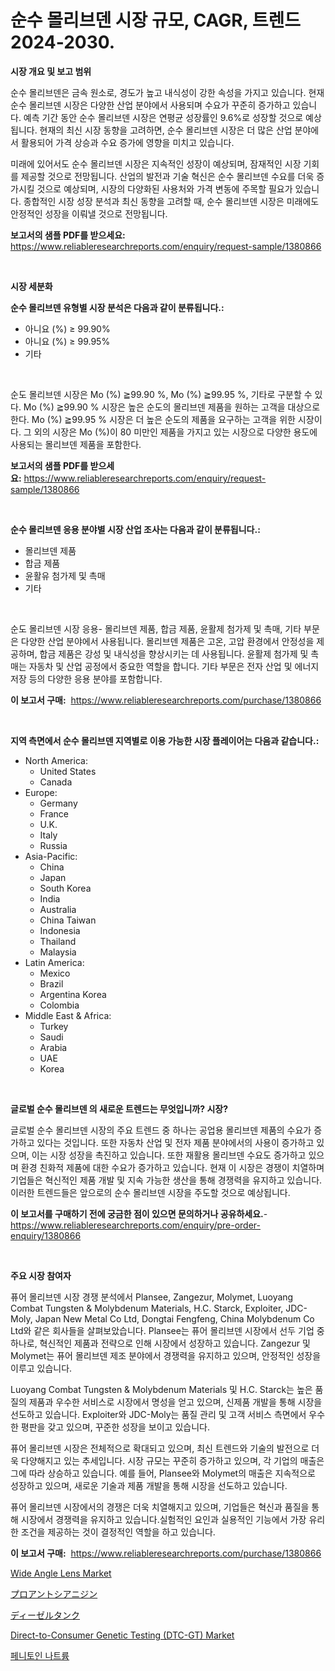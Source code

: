 <p><h1>순수 몰리브덴 시장 규모, CAGR, 트렌드 2024-2030.</h1></p><p><strong>시장 개요 및 보고 범위</strong></p>
<p><p>순수 몰리브덴은 금속 원소로, 경도가 높고 내식성이 강한 속성을 가지고 있습니다. 현재 순수 몰리브덴 시장은 다양한 산업 분야에서 사용되며 수요가 꾸준히 증가하고 있습니다. 예측 기간 동안 순수 몰리브덴 시장은 연평균 성장률인 9.6%로 성장할 것으로 예상됩니다. 현재의 최신 시장 동향을 고려하면, 순수 몰리브덴 시장은 더 많은 산업 분야에서 활용되어 가격 상승과 수요 증가에 영향을 미치고 있습니다.</p><p>미래에 있어서도 순수 몰리브덴 시장은 지속적인 성장이 예상되며, 잠재적인 시장 기회를 제공할 것으로 전망됩니다. 산업의 발전과 기술 혁신은 순수 몰리브덴 수요를 더욱 증가시킬 것으로 예상되며, 시장의 다양화된 사용처와 가격 변동에 주목할 필요가 있습니다. 종합적인 시장 성장 분석과 최신 동향을 고려할 때, 순수 몰리브덴 시장은 미래에도 안정적인 성장을 이뤄낼 것으로 전망됩니다.</p></p>
<p><strong>보고서의 샘플 PDF를 받으세요:</strong> <a href="https://www.reliableresearchreports.com/enquiry/request-sample/1380866">https://www.reliableresearchreports.com/enquiry/request-sample/1380866</a></p>
<p>&nbsp;</p>
<p><strong>시장 세분화</strong></p>
<p><strong>순수 몰리브덴 유형별 시장 분석은 다음과 같이 분류됩니다.:</strong></p>
<p><ul><li>아니요 (%) ≥ 99.90%</li><li>아니요 (%) ≥ 99.95%</li><li>기타</li></ul></p>
<p>&nbsp;</p>
<p><p>순도 몰리브덴 시장은 Mo (%) ≧99.90 %, Mo (%) ≧99.95 %, 기타로 구분할 수 있다. Mo (%) ≧99.90 % 시장은 높은 순도의 몰리브덴 제품을 원하는 고객을 대상으로 한다. Mo (%) ≧99.95 % 시장은 더 높은 순도의 제품을 요구하는 고객을 위한 시장이다. 그 외의 시장은 Mo (%)이 80 미만인 제품을 가지고 있는 시장으로 다양한 용도에 사용되는 몰리브덴 제품을 포함한다.</p></p>
<p><strong>보고서의 샘플 PDF를 받으세요:</strong>&nbsp;<a href="https://www.reliableresearchreports.com/enquiry/request-sample/1380866">https://www.reliableresearchreports.com/enquiry/request-sample/1380866</a></p>
<p>&nbsp;</p>
<p><strong> 순수 몰리브덴 응용 분야별 시장 산업 조사는 다음과 같이 분류됩니다.:</strong></p>
<p><ul><li>몰리브덴 제품</li><li>합금 제품</li><li>윤활유 첨가제 및 촉매</li><li>기타</li></ul></p>
<p>&nbsp;</p>
<p><p>순도 몰리브덴 시장 응용- 몰리브덴 제품, 합금 제품, 윤활제 첨가제 및 촉매, 기타 부문은 다양한 산업 분야에서 사용됩니다. 몰리브덴 제품은 고온, 고압 환경에서 안정성을 제공하며, 합금 제품은 강성 및 내식성을 향상시키는 데 사용됩니다. 윤활제 첨가제 및 촉매는 자동차 및 산업 공정에서 중요한 역할을 합니다. 기타 부문은 전자 산업 및 에너지 저장 등의 다양한 응용 분야를 포함합니다.</p></p>
<p><strong>이 보고서 구매:</strong>&nbsp; <a href="https://www.reliableresearchreports.com/purchase/1380866">https://www.reliableresearchreports.com/purchase/1380866</a></p>
<p>&nbsp;</p>
<p><strong>지역 측면에서 순수 몰리브덴 지역별로 이용 가능한 시장 플레이어는 다음과 같습니다.:</strong></p>
<p><ul>
    <li>
        North America:
        <ul>
            <li>United States</li>
            <li>Canada</li>
        </ul>
    </li>
    <li>
        Europe:
        <ul>
            <li>Germany</li>
            <li>France</li>
            <li>U.K.</li>
            <li>Italy</li>
            <li>Russia</li>
        </ul>
    </li>
    <li>
        Asia-Pacific:
        <ul>
            <li>China</li>
            <li>Japan</li>
            <li>South Korea</li>
            <li>India</li>
            <li>Australia</li>
            <li>China Taiwan</li>
            <li>Indonesia</li>
            <li>Thailand</li>
            <li>Malaysia</li>
        </ul>
    </li>
    <li>
        Latin America:
        <ul>
            <li>Mexico</li>
            <li>Brazil</li>
            <li>Argentina Korea</li>
            <li>Colombia</li>
        </ul>
    </li>
    <li>
        Middle East & Africa:
        <ul>
            <li>Turkey</li>
            <li>Saudi</li>
            <li>Arabia</li>
            <li>UAE</li>
            <li>Korea</li>
        </ul>
    </li>
    </ul></p>
<p>&nbsp;</p>
<p><strong>글로벌 순수 몰리브덴 의 새로운 트렌드는 무엇입니까? 시장?</strong></p>
<p><p>글로벌 순수 몰리브덴 시장의 주요 트렌드 중 하나는 공업용 몰리브덴 제품의 수요가 증가하고 있다는 것입니다. 또한 자동차 산업 및 전자 제품 분야에서의 사용이 증가하고 있으며, 이는 시장 성장을 촉진하고 있습니다. 또한 재활용 몰리브덴 수요도 증가하고 있으며 환경 친화적 제품에 대한 수요가 증가하고 있습니다. 현재 이 시장은 경쟁이 치열하며 기업들은 혁신적인 제품 개발 및 지속 가능한 생산을 통해 경쟁력을 유지하고 있습니다. 이러한 트렌드들은 앞으로의 순수 몰리브덴 시장을 주도할 것으로 예상됩니다.</p></p>
<p><strong>이 보고서를 구매하기 전에 궁금한 점이 있으면 문의하거나 공유하세요.</strong>- <a href="https://www.reliableresearchreports.com/enquiry/pre-order-enquiry/1380866">https://www.reliableresearchreports.com/enquiry/pre-order-enquiry/1380866</a></p>
<p>&nbsp;</p>
<p><strong>주요 시장 참여자</strong></p>
<p><p>퓨어 몰리브덴 시장 경쟁 분석에서 Plansee, Zangezur, Molymet, Luoyang Combat Tungsten & Molybdenum Materials, H.C. Starck, Exploiter, JDC-Moly, Japan New Metal Co Ltd, Dongtai Fengfeng, China Molybdenum Co Ltd와 같은 회사들을 살펴보았습니다. Plansee는 퓨어 몰리브덴 시장에서 선두 기업 중 하나로, 혁신적인 제품과 전략으로 인해 시장에서 성장하고 있습니다. Zangezur 및 Molymet는 퓨어 몰리브덴 제조 분야에서 경쟁력을 유지하고 있으며, 안정적인 성장을 이루고 있습니다. </p><p>Luoyang Combat Tungsten & Molybdenum Materials 및 H.C. Starck는 높은 품질의 제품과 우수한 서비스로 시장에서 명성을 얻고 있으며, 신제품 개발을 통해 시장을 선도하고 있습니다. Exploiter와 JDC-Moly는 품질 관리 및 고객 서비스 측면에서 우수한 평판을 갖고 있으며, 꾸준한 성장을 보이고 있습니다.</p><p>퓨어 몰리브덴 시장은 전체적으로 확대되고 있으며, 최신 트렌드와 기술의 발전으로 더욱 다양해지고 있는 추세입니다. 시장 규모는 꾸준히 증가하고 있으며, 각 기업의 매출은 그에 따라 상승하고 있습니다. 예를 들어, Plansee와 Molymet의 매출은 지속적으로 성장하고 있으며, 새로운 기술과 제품 개발을 통해 시장을 선도하고 있습니다.</p><p>퓨어 몰리브덴 시장에서의 경쟁은 더욱 치열해지고 있으며, 기업들은 혁신과 품질을 통해 시장에서 경쟁력을 유지하고 있습니다.실험적인 요인과 실용적인 기능에서 가장 유리한 조건을 제공하는 것이 결정적인 역할을 하고 있습니다.</p></p>
<p><strong>이 보고서 구매:</strong>&nbsp;&nbsp;<a href="https://www.reliableresearchreports.com/purchase/1380866">https://www.reliableresearchreports.com/purchase/1380866</a></p>
<p><p><a href="https://www.linkedin.com/pulse/wide-angle-lens-market-challenges-opportunities-growth-drivers-96v1f?trackingId=GzRChLlLjorj8slUpRBgiw%3D%3D">Wide Angle Lens Market</a></p><p><a href="https://github.com/zoetazuur/Market-Research-Report-List-1/blob/main/213068313003.md">プロアントシアニジン</a></p><p><a href="https://medium.com/@alioukaye1/%E3%83%87%E3%82%A3%E3%83%BC%E3%82%BC%E3%83%AB%E3%82%BF%E3%83%B3%E3%82%AF%E5%B8%82%E5%A0%B4%E3%81%AE%E5%88%86%E6%9E%90-%E3%82%B0%E3%83%AD%E3%83%BC%E3%83%90%E3%83%AB%E7%94%A3%E6%A5%AD%E3%81%AE%E8%A6%8B%E9%80%9A%E3%81%97%E3%81%A8%E4%BA%88%E6%B8%AC-2024%E5%B9%B4%E3%81%8B%E3%82%892031%E5%B9%B4-4c6d577a0c3e">ディーゼルタンク</a></p><p><a href="https://www.linkedin.com/pulse/direct-to-consumer-genetic-testing-dtc-gt-market-share-amp-new-ze5lf?trackingId=QC2l%2FN7lQl75SBWkgP66pw%3D%3D">Direct-to-Consumer Genetic Testing (DTC-GT) Market</a></p><p><a href="https://medium.com/@earlfeffersj/%ED%8E%98%EB%8B%88%ED%86%A0%EC%9D%B8%EB%82%98%ED%8A%B8%EB%A5%A8-%EC%8B%9C%EC%9E%A5-2031%EB%85%84%EA%B9%8C%EC%A7%80%EC%9D%98-%ED%8A%B8%EB%A0%8C%EB%93%9C-%EC%98%88%EC%B8%A1-%EB%B0%8F-%EA%B2%BD%EC%9F%81-%EB%B6%84%EC%84%9D-3fe72b9aea2e">페니토인 나트륨</a></p></p>
